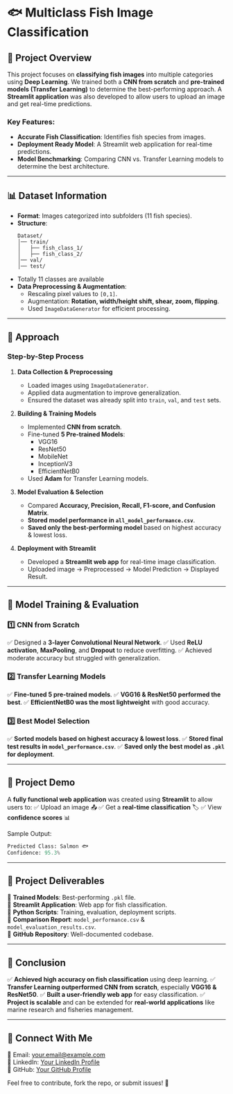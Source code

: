 # 🐟 Multiclass Fish Image Classification

## 📌 Project Overview
This project focuses on **classifying fish images** into multiple categories using **Deep Learning**. We trained both a **CNN from scratch** and **pre-trained models (Transfer Learning)** to determine the best-performing approach. 
A **Streamlit application** was also developed to allow users to upload an image and get real-time predictions.

### **Key Features:**
- **Accurate Fish Classification**: Identifies fish species from images.
- **Deployment Ready Model**: A Streamlit web application for real-time predictions.
- **Model Benchmarking**: Comparing CNN vs. Transfer Learning models to determine the best architecture.

---

## 📊 Dataset Information
- **Format**: Images categorized into subfolders (11 fish species).
- **Structure**:
  ```
  Dataset/
  │── train/
  │   ├── fish_class_1/ 
  │   ├── fish_class_2/
  │── val/
  │── test/
  ```
- Totally 11 classes are available
- **Data Preprocessing & Augmentation**:
  - Rescaling pixel values to `[0,1]`.
  - Augmentation: **Rotation, width/height shift, shear, zoom, flipping**.
  - Used `ImageDataGenerator` for efficient processing.

---

## 🔬 Approach
### **Step-by-Step Process**
1. **Data Collection & Preprocessing**
   - Loaded images using `ImageDataGenerator`.
   - Applied data augmentation to improve generalization.
   - Ensured the dataset was already split into `train`, `val`, and `test` sets.

2. **Building & Training Models**
   - Implemented **CNN from scratch**.
   - Fine-tuned **5 Pre-trained Models**:
     - VGG16
     - ResNet50
     - MobileNet
     - InceptionV3
     - EfficientNetB0
   - Used **Adam** for Transfer Learning models.

3. **Model Evaluation & Selection**
   - Compared **Accuracy, Precision, Recall, F1-score, and Confusion Matrix**.
   - **Stored model performance in `all_model_performance.csv`**.
   - **Saved only the best-performing model** based on highest accuracy & lowest loss.

4. **Deployment with Streamlit**
   - Developed a **Streamlit web app** for real-time image classification.
   - Uploaded image -> Preprocessed -> Model Prediction -> Displayed Result.

---

## 🎯 Model Training & Evaluation
### **1️⃣ CNN from Scratch**
✅ Designed a **3-layer Convolutional Neural Network**.
✅ Used **ReLU activation**, **MaxPooling**, and **Dropout** to reduce overfitting.
✅ Achieved moderate accuracy but struggled with generalization.

### **2️⃣ Transfer Learning Models**
✅ **Fine-tuned 5 pre-trained models**.
✅ **VGG16 & ResNet50 performed the best**.
✅ **EfficientNetB0 was the most lightweight** with good accuracy.

### **3️⃣ Best Model Selection**
✅ **Sorted models based on highest accuracy & lowest loss**.
✅ **Stored final test results in `model_performance.csv`**.
✅ **Saved only the best model as `.pkl` for deployment**.

---

## 🎥 Project Demo
A **fully functional web application** was created using **Streamlit** to allow users to:
✅ Upload an image 📤
✅ Get a **real-time classification** 🏷️
✅ View **confidence scores** 📊

Sample Output:
```python
Predicted Class: Salmon 🐟
Confidence: 95.3%
```

---

## 📌 Project Deliverables
📂 **Trained Models**: Best-performing `.pkl` file.  
📂 **Streamlit Application**: Web app for fish classification.  
📂 **Python Scripts**: Training, evaluation, deployment scripts.  
📂 **Comparison Report**: `model_performance.csv` & `model_evaluation_results.csv`.  
📂 **GitHub Repository**: Well-documented codebase.  

---

## 🏁 Conclusion
✅ **Achieved high accuracy on fish classification** using deep learning.
✅ **Transfer Learning outperformed CNN from scratch**, especially **VGG16 & ResNet50**.
✅ **Built a user-friendly web app** for easy classification.
✅ **Project is scalable** and can be extended for **real-world applications** like marine research and fisheries management.

---

## 📢 Connect With Me
📧 Email: your.email@example.com  
🔗 LinkedIn: [Your LinkedIn Profile](https://www.linkedin.com/in/kishanth-arunachalam)  
📂 GitHub: [Your GitHub Profile](https://github.com/kishanth-a)  

Feel free to contribute, fork the repo, or submit issues! 🎯

